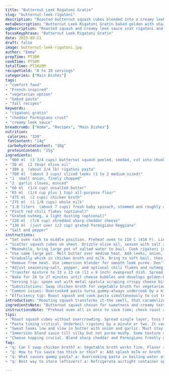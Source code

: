 ```yaml
---
title: "Butternut Leek Rigatoni Gratin"
slug: "butternut-leek-rigatoni"
description: "Roasted butternut squash cubes blended into a creamy leek sauce coat al dente rigatoni and fresh spinach. Topped with a sharp cheddar and Parmigiano crust, baked until golden. Aromatic garlic and onion anchor a velvety béchamel enriched with chicken broth and milk. Optional heat from chili flakes and a hint of nutmeg bring depth. Comfort food with a twist—a perfect balance of sweet squash and savory greens. Suitable for nut- and egg-free diets. Makes 8 to 10 portions, great for family meals or gatherings."
metaDescription: "Butternut Leek Rigatoni Gratin baked golden with sharp cheddar crust, creamy leek sauce, roasted squash, fresh spinach. Rustic French-inspired comfort food."
ogDescription: "Roasted squash and creamy leek sauce coat rigatoni and spinach. Sharp cheddar crust bakes golden brown; rustic, layered, home-style gratin for family meals."
focusKeyphrase: "Butternut Leek Rigatoni Gratin"
date: 2025-09-21
draft: false
image: butternut-leek-rigatoni.jpg
author: "Emma"
prepTime: PT30M
cookTime: PT50M
totalTime: PT1H20M
recipeYield: "8 to 10 servings"
categories: ["Main Dishes"]
tags:
- "comfort food"
- "French-inspired"
- "vegetarian option"
- "baked pasta"
- "fall recipes"
keywords:
- "rigatoni gratin"
- "cheddar Parmigiano crust"
- "creamy leek sauce"
breadcrumb: ["Home", "Recipes", "Main Dishes"]
nutrition: 
 calories: "320"
 fatContent: "14g"
 carbohydrateContent: "38g"
 proteinContent: "15g"
ingredients:
- "900 ml  (3 3/4 cups) butternut squash peeled, seeded, cut into chunks"
- "30 ml  (2 tbsp) olive oil"
- "380 g  (about 3/4 lb) rigatoni pasta"
- "700 ml  (about 3 cups) sliced leeks (1 to 2 medium-sized)"
- "1  small onion, finely chopped"
- "2  garlic cloves, minced"
- "60 ml  (1/4 cup) unsalted butter"
- "65 ml  (1/4 cup plus 1 tsp) all-purpose flour"
- "475 ml  (2 cups) chicken broth"
- "275 ml  (1 1/8 cups) whole milk"
- "1.8 liters  (about 7 cups) fresh baby spinach, stemmed and roughly chopped"
- "Pinch red chili flakes (optional)"
- "Grated nutmeg, a light dusting (optional)"
- "220 ml  (7/8 cup) shredded sharp cheddar cheese"
- "130 ml  (just over 1/2 cup) grated Parmigiano Reggiano"
- "Salt and pepper"
instructions:
- "Set oven rack to middle position. Preheat oven to 210 C (410 F). Line baking sheet with parchment paper."
- "Scatter squash cubes on sheet. Drizzle olive oil, season with salt and pepper; toss to coat evenly. Roast about 22 minutes, stirring halfway, until tender, golden edges forming. Don’t overcook or squash loses shape and flavor goes flat. Let cool."
- "Meanwhile, bring large pot of salted water to boil. Cook rigatoni just under al dente — firm with slight bite — drain, drizzle a touch of oil to prevent sticking. Set aside covered to keep warm."
- "Use same large pot. Melt butter over medium heat. Add leeks, onion, garlic; sweat gently with a pinch salt till translucent, about 8 minutes. Don’t brown—no bitterness. Sprinkle flour evenly, cook stirring for 1 minute to get rid of raw taste."
- "Gradually whisk in chicken broth and milk. Bring to soft boil, then reduce heat and simmer until sauce thickens, bubbles coat spoon, about 6 minutes. Sauce should be creamy, not too thick or thin. Taste for seasoning."
- "Remove from heat. Use immersion blender for smooth leek purée. Don’t leave chunks—they create uneven texture. Fold in roasted squash, cooked pasta, and chopped spinach while still warm. Spinach wilts gently in residual heat—if you add raw, it tastes grassy and bitter."
- "Adjust seasoning—salt, pepper, and optional chili flakes and nutmeg. These add surprising warmth and lift. Mix well but gently, keep pasta intact."
- "Transfer mixture to 33 x 23 cm (13 x 9 inch) ovenproof dish. Spread evenly. Top with cheddar and Parmigiano. Cheese blend gives sharpness and nutty crust. Don’t skimp or gratin lacks character."
- "Bake for 24 to 27 minutes until cheese bubbles and develops golden-brown spots. Edges crisp up—listen for slight crackle. Overbaking dries it; underbaking leaves sauce runny. Let rest 15 minutes before serving to set. The gratin firms, flavors meld."
- "Serving tip: spoon out with metal spatula scraping crispy cheese bits underneath. Perfect alongside simple salad or roasted ham."
- "Substitutions: Swap chicken broth for vegetable broth for vegetarian option. Use Gruyère or Fontina in place of cheddar for a milder cheese note. If you want vegan, replace butter with plant-based margarine and milk with unsweetened oat milk; omit cheeses or use vegan alternatives though texture will differ."
- "Common issues: Overcooked pasta turns gummy—always undercook by a minute or two. If sauce too thick before baking, thin with splash more milk or broth; too thin, simmer longer to reduce. Squash should be fork-tender but hold shape—mushy cubes won’t roast well or puree smoothly."
- "Efficiency tip: Roast squash and cook pasta simultaneously to cut total time. Prepare sauce while those roast and boil. Saves waiting around, gets everything hot and ready faster."
introduction: "Roasting squash transforms it—the smell, that caramelized sweetness. Then mixing with leeks softened slowly in butter, onions and garlic sneaking into the background. Pasta almost forgotten in boiling water while I mind sauce thickness. Spinach tucked in last minute, wilting where warmth meets green freshness. Cheese on top turns golden, blistered, the scent filling the kitchen with nostalgia. My early attempts failed—pasta mush, bland sauce, over-spiced piment killed subtleties. Learned the hard way: watch the squash edges, don't rush purée smoothness, timing on pasta is everything. That crunch of baked cheese, the softness beneath—a stroll through comfort with some finesse. Every forkful a layered memory: bite, chew, savor. Not fancy, just honest food done right."
ingredientsNote: "Butternut squash chosen for sweetness and creamy texture, but pumpkin or kabocha work if you adjust roasting times. Olive oil drizzle helps browning and flavor, butter in sauce adds silkiness plus leeks, onions, garlic bring aromatic base—don't skip or replace with powdered. Chicken broth lends depth; vegetable broth fine as swap but flavors shift slightly. Milk balances thickness and lightness of sauce; whole milk best for creaminess. Fresh spinach gives vibrant color and freshness; frozen can work but drains must be thorough to avoid soggy mix. Cheese blend critical: sharp cheddar for punch, Parmesan for nuttiness—use good quality, freshly grated; pre-grated has anti-caking agents that affect melt. Salt and pepper essential seasoning anchors whole dish. Optional punch from chili flakes and nutmeg—add carefully, you want subtle warmth not fire or spice overload."
instructionsNote: "Preheat oven all in once to save time; check roast at half point, stir to prevent burning. Pasta timing critical—start boiling water early, test doneness by biting into it; should resist slightly. While pasta cooks, sweat veggies low and slow in butter—avoid burning or browning to keep flavors sweet, not bitter. Flour cooking: stir fast to avoid lumps and raw flour taste; slowly add liquids off heat for smooth béchamel. Immersion blender gives silky sauce texture but don’t over blend past the point—some thickness is good. Fold roasted squash and spinach gently into sauce/pasta mix to keep texture. Cheese topping spreads evenly; don’t pile too thick or it won’t brown properly. Bake monitored closely—cheese golden and bubbling is your cue. Resting is key—grab a drink, start plating sides. Speaking from many batches—these times are guidelines; smell, sight, touch are kitchen language here."
tips:
- "Roast squash cubes without overcrowding. Spread single layer, toss halfway. Watch edges for golden spots, smell changes. Don’t overcook or mush sets texture off. Let cool before folding or sauce thins."
- "Pasta timing critical. Underboil rigatoni by a minute or two. It continues cooking in sauce and oven. Drain, drizzle with oil to stop sticking. Keep covered to conserve heat and texture before mixing."
- "Sweat leeks low and slow in butter with onion and garlic. Must stay translucent, no color. Brown brings bitterness. Stir flour in quickly off heat to avoid raw taste. Whisk liquids gradually, keep sauce creamy with right thickness."
- "Immersion blend sauce till silky but not puree mushy. Some texture makes sauce interesting. Fold in roasted squash and spinach gently. Warm sauce wilts spinach without turning bitter, raw leaves mean grassiness."
- "Cheese topping crucial. Blend sharp cheddar and Parmigiano freshly grated—avoid pre-grated powdery. Sprinkle evenly, don’t overload or crust won’t brown properly. Bake till golden bubbling edges crisp, listen for crackle cues."
faq:
- "q: Can I swap chicken broth? a: Vegetable broth works fine. Flavor shifts slightly but saucy texture same. Lentil or mushroom broth also okay. If vegan, use broth + tweak seasoning."
- "q: How to fix sauce too thick or thin? a: Add splash milk or broth for thinning. If too runny, simmer longer on low heat. Watch edges for clingy coating spoon trick. Thickness affects final bake texture."
- "q: What causes gummy pasta? a: Overcooking pasta in boiling water or post-bake. Undercook by minute or two always. Also, acid in sauce or too dry can ruin. Toss with tiny oil after draining prevents sticking."
- "q: Best way to store leftovers? a: Refrigerate airtight container up to 3 days. Reheat covered in oven or microwave, add splash milk if drying out. Freezing alters texture; bake fresh preferred for crust crispness."

---
```

